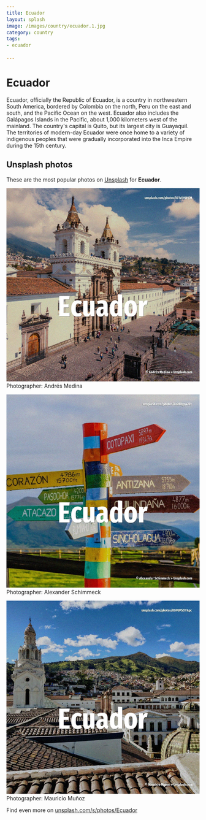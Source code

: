 ```yaml
---
title: Ecuador
layout: splash
image: /images/country/ecuador.1.jpg
category: country
tags:
- ecuador

---
```

# Ecuador

Ecuador, officially the Republic of Ecuador, is a country in northwestern South America, bordered  by Colombia on the north, Peru on the east and south, and the Pacific Ocean on the west. Ecuador also includes the Galápagos Islands in the Pacific, about 1,000 kilometers  west of the  mainland. The country's capital is  Quito, but its largest city is Guayaquil.  The territories of modern-day Ecuador were once home to a variety of indigenous peoples that were  gradually incorporated into the Inca Empire during the 15th century. 

 
## Unsplash photos
These are the most popular photos on [Unsplash](https://unsplash.com) for **Ecuador**.
 
![Ecuador](/images/country/ecuador.1.jpg)
Photographer:  Andrés Medina
 
![Ecuador](/images/country/ecuador.2.jpg)
Photographer:  Alexander Schimmeck
 
![Ecuador](/images/country/ecuador.3.jpg)
Photographer:  Mauricio Muñoz
 
Find even more on [unsplash.com/s/photos/Ecuador](https://unsplash.com/s/photos/Ecuador)
 
